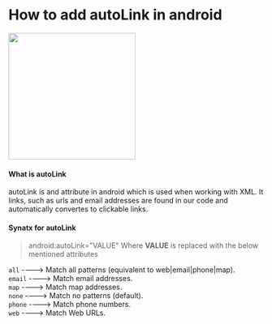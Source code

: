# How to add autoLink in android

<img src ="https://storage.googleapis.com/gweb-uniblog-publish-prod/images/android_ambassador_v1_cmyk_200px.max-2800x2800.png" height="250" width="250">

#### What is autoLink
  autoLink is and attribute in android which is used when working with XML. It links, such as urls and email addresses are found in our code and automatically convertes to clickable links.
  
#### Synatx for autoLink 

> android:autoLink="VALUE"
  Where **VALUE** is replaced with the below mentioned attributes
   
   `all` ----> Match all patterns (equivalent to web|email|phone|map).</br>
   `email` ----> Match email addresses.</br>
   `map` ----> Match map addresses.</br>
   `none` ----> Match no patterns (default).</br>
   `phone` ----> Match phone numbers.</br>
   `web` ----> Match Web URLs.</br>
   
  
  
  
